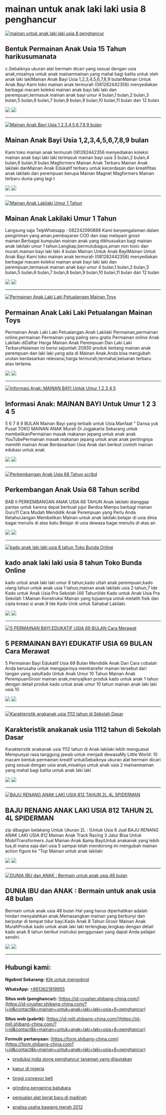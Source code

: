 # mainan untuk anak laki laki usia 8 penghancur

<a href="https://swt.shibang-china.com/?l=id&img&k=mainan+untuk+anak+laki+laki+usia+8+penghancur" target="_blank">![mainan untuk anak laki laki usia 8 penghancur](http://static.shibang-china.com/all-800x300/1363.jpg)</a>

## Bentuk Permainan Anak Usia 15 Tahun harikusumanata
c.Sebaiknya ukuran alat bermain dicari yang sesuai dengan usia anak,misalnya untuk anak mainanmainan yang mahal bagi balita untuk oleh anak laki lakiMainan Anak Bayi Usia 1,2,3,4,5,6,7,8,9 bulanMainan Untuk Anak Bayi Kami toko mainan anak termurah (081282442356) menyediakan berbagai macam koleksi mainan anak bayi laki laki dan perempuan,termasuk mainan anak bayi umur 4 bulan,1 bulan,2 bulan,3 bulan,5 bulan,6 bulan,7 bulan,8 bulan,9 bulan,10 bulan,11 bulan dan 12 bulan


<a href="https://whatsapp.shibangsoft.com/WhatsApp.php" target="_blank" title="WhatsApp">![](http://static.shibang-china.com/icon/whatsapp.png)</a> <a href="https://swt.shibang-china.com/?l=id&icon&k=mainan+untuk+anak+laki+laki+usia+8+penghancur" target="_blank">![](http://static.shibang-china.com/icon/chat-id.png)</a>

---

<a href="https://swt.shibang-china.com/?l=id&img&k=mainan+untuk+anak+laki+laki+usia+8+penghancur" target="_blank">![Mainan Anak Bayi Usia 1,2,3,4,5,6,7,8,9 bulan](http://static.shibang-china.com/all-800x300/154.jpg)</a>

## Mainan Anak Bayi Usia 1,2,3,4,5,6,7,8,9 bulan
Kami toko mainan anak termurah 081282442356 menyediakan koleksi mainan anak bayi laki laki termasuk mainan bayi usia 3 bulan,2 bulan,4 bulan,6 bulan,9 bulan.Magformers Mainan Anak Terbaru Mainan Anak lakilaki danMainan Anak Edukatif terbaru untuk kecerdasan dan kreatifitas anak lakilaki dan perempuan berupa Mainan Magnet Magformers Mainan terbaru dunia yang lagi t


<a href="https://whatsapp.shibangsoft.com/WhatsApp.php" target="_blank" title="WhatsApp">![](http://static.shibang-china.com/icon/whatsapp.png)</a> <a href="https://swt.shibang-china.com/?l=id&icon&k=mainan+untuk+anak+laki+laki+usia+8+penghancur" target="_blank">![](http://static.shibang-china.com/icon/chat-id.png)</a>

---

<a href="https://swt.shibang-china.com/?l=id&img&k=mainan+untuk+anak+laki+laki+usia+8+penghancur" target="_blank">![Mainan Anak Lakilaki Umur 1 Tahun](http://static.shibang-china.com/all-800x300/373.jpg)</a>

## Mainan Anak Lakilaki Umur 1 Tahun
Langsung saja TelpWhatsapp : 082242090888 Kami berpengalaman dalam pengiriman yang aman,pembayaran COD dan siap melayani grosir mainan.Berbagai kumpulan mainan anak yang dikhususkan bagi mainan anak lakilaki umur 1 tahun.Lengkap,bermutubagus,aman non toxic dan murah.mainan bayi laki laki 4 bulan Mainan Untuk Anak BayiMainan Untuk Anak Bayi Kami toko mainan anak termurah (081282442356) menyediakan berbagai macam koleksi mainan anak bayi laki laki dan perempuan,termasuk mainan anak bayi umur 4 bulan,1 bulan,2 bulan,3 bulan,5 bulan,6 bulan,7 bulan,8 bulan,9 bulan,10 bulan,11 bulan dan 12 bulan


<a href="https://whatsapp.shibangsoft.com/WhatsApp.php" target="_blank" title="WhatsApp">![](http://static.shibang-china.com/icon/whatsapp.png)</a> <a href="https://swt.shibang-china.com/?l=id&icon&k=mainan+untuk+anak+laki+laki+usia+8+penghancur" target="_blank">![](http://static.shibang-china.com/icon/chat-id.png)</a>

---

<a href="https://swt.shibang-china.com/?l=id&img&k=mainan+untuk+anak+laki+laki+usia+8+penghancur" target="_blank">![Permainan Anak Laki Laki Petualangan Mainan Toys](http://static.shibang-china.com/all-800x300/1460.jpg)</a>

## Permainan Anak Laki Laki Petualangan Mainan Toys
Permainan Anak Laki Laki Petualangan.Anak Lakilaki Permainan,permainan online,permainan Permainan yang paling seru gratis Permainan online Anak Lakilaki diDaftar Harga Mainan Anak Perempuan Dan Laki Laki TerbaruHalaman ini berisi sejumlah 20930 produk tentang mainan anak perempuan dan laki laki yang ada di Mainan Anak.Anda bisa mengubah urutan berdasarkan relevansi,harga termurah,termahal,keluaran terbaru atau terlama.


<a href="https://whatsapp.shibangsoft.com/WhatsApp.php" target="_blank" title="WhatsApp">![](http://static.shibang-china.com/icon/whatsapp.png)</a> <a href="https://swt.shibang-china.com/?l=id&icon&k=mainan+untuk+anak+laki+laki+usia+8+penghancur" target="_blank">![](http://static.shibang-china.com/icon/chat-id.png)</a>

---

<a href="https://swt.shibang-china.com/?l=id&img&k=mainan+untuk+anak+laki+laki+usia+8+penghancur" target="_blank">![Informasi Anak: MAINAN BAYI Untuk Umur 1 2 3 4 5](http://static.shibang-china.com/all-800x300/1020.jpg)</a>

## Informasi Anak: MAINAN BAYI Untuk Umur 1 2 3 4 5
5 6 7 8 9 BULAN Mainan Bayi yang terbaik untuk Usia.Manfaat " Dansa yuk Pusat TOKO MAINAN ANAK Murah Di Jogjakarta Sekarang untuk membelikanPermainan masak makanan jepang untuk anak anak YouTubePermainan masak makanan jepang untuk anak anak pentingnya memilih mainan Anak Berdasarkan Usia Anak dan berikut contoh mainan edukasi untuk anak


<a href="https://whatsapp.shibangsoft.com/WhatsApp.php" target="_blank" title="WhatsApp">![](http://static.shibang-china.com/icon/whatsapp.png)</a> <a href="https://swt.shibang-china.com/?l=id&icon&k=mainan+untuk+anak+laki+laki+usia+8+penghancur" target="_blank">![](http://static.shibang-china.com/icon/chat-id.png)</a>

---

<a href="https://swt.shibang-china.com/?l=id&img&k=mainan+untuk+anak+laki+laki+usia+8+penghancur" target="_blank">![Perkembangan Anak Usia 68 Tahun scribd](http://static.shibang-china.com/all-800x300/382.jpg)</a>

## Perkembangan Anak Usia 68 Tahun scribd
BAB II PERKEMBANGAN ANAK USIA 68 TAHUN Anak lakilaki dianggap pantas untuk karena dapat berbuat jujur Berdoa Mampu berbagi mainan Guru11 Cara Mudah Mendidik Anak Perempuan yang Perlu Anda KetahuiJangan Membelikan Mainan untuk anak lakilaki.belajar di usia dinia bagai menulis di atas batu Belajar di usia dewasa bagai menulis di atas air.


<a href="https://whatsapp.shibangsoft.com/WhatsApp.php" target="_blank" title="WhatsApp">![](http://static.shibang-china.com/icon/whatsapp.png)</a> <a href="https://swt.shibang-china.com/?l=id&icon&k=mainan+untuk+anak+laki+laki+usia+8+penghancur" target="_blank">![](http://static.shibang-china.com/icon/chat-id.png)</a>

---

<a href="https://swt.shibang-china.com/?l=id&img&k=mainan+untuk+anak+laki+laki+usia+8+penghancur" target="_blank">![kado anak laki laki usia 8 tahun Toko Bunda Online](http://static.shibang-china.com/all-800x300/781.jpg)</a>

## kado anak laki laki usia 8 tahun Toko Bunda Online
kado untuk anak laki laki umur 8 tahun,kado ultah anak perempuan,kado ulang tahun untuk anak usia 1 tahun,mainan anak lakilaki usia 2 tahun,7 Ide Kado untuk Anak Usia Pra Sekolah (46 Tahun)Ide Kado untuk Anak Usia Pra Sekolah 1.Mainan Konstruksi Mainan yang tujuannya untuk melatih fisik dan cipta kreasi si anak.9 Ide Kado Unik untuk Sahabat Lakilaki.


<a href="https://whatsapp.shibangsoft.com/WhatsApp.php" target="_blank" title="WhatsApp">![](http://static.shibang-china.com/icon/whatsapp.png)</a> <a href="https://swt.shibang-china.com/?l=id&icon&k=mainan+untuk+anak+laki+laki+usia+8+penghancur" target="_blank">![](http://static.shibang-china.com/icon/chat-id.png)</a>

---

<a href="https://swt.shibang-china.com/?l=id&img&k=mainan+untuk+anak+laki+laki+usia+8+penghancur" target="_blank">![5 PERMAINAN BAYI EDUKATIF USIA 69 BULAN Cara Merawat](http://static.shibang-china.com/all-800x300/403.jpg)</a>

## 5 PERMAINAN BAYI EDUKATIF USIA 69 BULAN Cara Merawat
5 Permainan Bayi Edukatif Usia 69 Bulan Mendidik Anak Dan Cara cobalah Anda berusaha untuk mengajarinya mentransfer mainan tersebut dari tangan yang satuKado Untuk Anak Umur 10 Tahun Mainan Anak PerempuanGrosir mainan anak,menyajikan produk kado untuk anak 1 tahun dengan detail produk kado untuk anak umur 10 tahun mainan anak laki laki usia 10


<a href="https://whatsapp.shibangsoft.com/WhatsApp.php" target="_blank" title="WhatsApp">![](http://static.shibang-china.com/icon/whatsapp.png)</a> <a href="https://swt.shibang-china.com/?l=id&icon&k=mainan+untuk+anak+laki+laki+usia+8+penghancur" target="_blank">![](http://static.shibang-china.com/icon/chat-id.png)</a>

---

<a href="https://swt.shibang-china.com/?l=id&img&k=mainan+untuk+anak+laki+laki+usia+8+penghancur" target="_blank">![Karakteristik anakanak usia 1112 tahun di Sekolah Dasar](http://static.shibang-china.com/all-800x300/1422.jpg)</a>

## Karakteristik anakanak usia 1112 tahun di Sekolah Dasar
Karakteristik anakanak usia 1112 tahun di Anak lakilaki lebih menguasai Mempunyai rasa tanggung jawab untuk menjadi dewasaMy Little World: 10 macam bentuk permainan kreatif untukSebaiknya ukuran alat bermain dicari yang sesuai dengan usia anak,misalnya untuk anak usia 2 mainanmainan yang mahal bagi balita untuk anak laki laki


<a href="https://whatsapp.shibangsoft.com/WhatsApp.php" target="_blank" title="WhatsApp">![](http://static.shibang-china.com/icon/whatsapp.png)</a> <a href="https://swt.shibang-china.com/?l=id&icon&k=mainan+untuk+anak+laki+laki+usia+8+penghancur" target="_blank">![](http://static.shibang-china.com/icon/chat-id.png)</a>

---

<a href="https://swt.shibang-china.com/?l=id&img&k=mainan+untuk+anak+laki+laki+usia+8+penghancur" target="_blank">![BAJU RENANG ANAK LAKI USIA 812 TAHUN 2L 4L SPIDERMAN](http://static.shibang-china.com/all-800x300/572.jpg)</a>

## BAJU RENANG ANAK LAKI USIA 812 TAHUN 2L 4L SPIDERMAN
zip dibagian belakang Untuk Ukuran 2L : (Untuk Usia 8 Jual BAJU RENANG ANAK LAKI USIA 812 Mainan Anak Track Racing 3 Jalur Bisa Untuk MobilTransformers Jual Mainan Anak &amp BayiUntuk anakanak yang lebih tua,di mana saja dari usia 5 sampai telah mendorong ini mengubah mainan action figure ke "Top Mainan untuk anak lakilaki


<a href="https://whatsapp.shibangsoft.com/WhatsApp.php" target="_blank" title="WhatsApp">![](http://static.shibang-china.com/icon/whatsapp.png)</a> <a href="https://swt.shibang-china.com/?l=id&icon&k=mainan+untuk+anak+laki+laki+usia+8+penghancur" target="_blank">![](http://static.shibang-china.com/icon/chat-id.png)</a>

---

<a href="https://swt.shibang-china.com/?l=id&img&k=mainan+untuk+anak+laki+laki+usia+8+penghancur" target="_blank">![DUNIA IBU dan ANAK : Bermain untuk anak usia 48 bulan](http://static.shibang-china.com/all-800x300/1165.jpg)</a>

## DUNIA IBU dan ANAK : Bermain untuk anak usia 48 bulan
Bermain untuk anak usia 48 bulan Hal yang harus diperhatikan adalah hindari menyalahkan anak.Memasangkan mainan yang berbunyi dan berputar di tempat tidur bayi.Kado Anak 8 Tahun Grosir Mainan Anak MurahProduk kado untuk anak laki laki terlengkap,lengkap dengan detail kado anak 8 tahun berikut instruksi penggunaan yang dapat Anda pelajari sendiri.


<a href="https://whatsapp.shibangsoft.com/WhatsApp.php" target="_blank" title="WhatsApp">![](http://static.shibang-china.com/icon/whatsapp.png)</a> <a href="https://swt.shibang-china.com/?l=id&icon&k=mainan+untuk+anak+laki+laki+usia+8+penghancur" target="_blank">![](http://static.shibang-china.com/icon/chat-id.png)</a>

---
## Hubungi kami:

**Ngobrol Sekarang:** [Klik untuk mengobrol](https://swt.shibang-china.com?l=id&contact&k=mainan+untuk+anak+laki+laki+usia+8+penghancur)

**WhatsApp:**  [+8613621919955](https://whatsapp.shibangsoft.com/WhatsApp.php)

**Situs web (penghancur):** [https://id-crusher.shibang-china.com/](https://id-crusher.shibang-china.com/?l=id&contact&k=mainan+untuk+anak+laki+laki+usia+8+penghancur)

**Situs web (pabrik):** [https://id-mill.shibang-china.com/](https://id-mill.shibang-china.com/?l=id&contact&k=mainan+untuk+anak+laki+laki+usia+8+penghancur)

**Formulir pertanyaan:** [https://form.shibang-china.com](https://form.shibang-china.com?l=id&contact&k=mainan+untuk+anak+laki+laki+usia+8+penghancur)

* [produksi india stone penghancur tanaman yang digunakan](../36/produksi%20india%20stone%20penghancur%20tanaman%20yang%20digunakan.md)

* [kapur di nigeria](../35/kapur%20di%20nigeria.md)

* [tinggi conveyor belt](../31/tinggi%20conveyor%20belt.md)

* [grinding pengering batubara](../34/grinding%20pengering%20batubara.md)

* [penjualan alat berat baru di madinah](../32/penjualan%20alat%20berat%20baru%20di%20madinah.md)

* [analisa usaha bawang merah 2012](../32/analisa%20usaha%20bawang%20merah%202012.md)